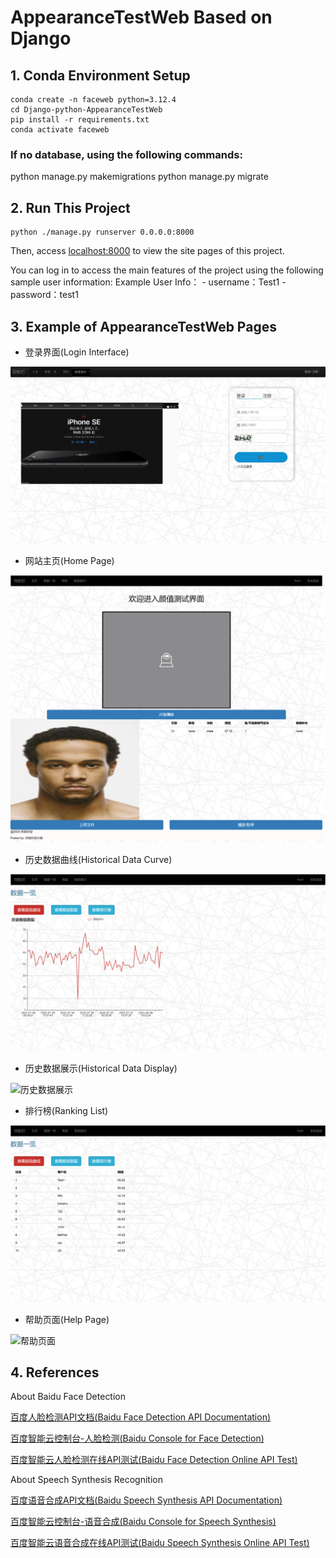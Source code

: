 # AppearanceTestWeb Based on Django

## 1. Conda Environment Setup
```
conda create -n faceweb python=3.12.4
cd Django-python-AppearanceTestWeb
pip install -r requirements.txt
conda activate faceweb
```

### If no database, using the following commands:
python manage.py makemigrations
python manage.py migrate

## 2. Run This Project
```
python ./manage.py runserver 0.0.0.0:8000
```
Then, access [localhost:8000](http://localhost:8000) to view the site pages of this project.

You can log in to access the main features of the project using the following sample user information:
Example User Info：
	- username：Test1
	- password：test1

## 3. Example of AppearanceTestWeb Pages

- 登录界面(Login Interface)

![登录界面](./DisplayResults/login_page.png)

- 网站主页(Home Page)

![网站主页](./DisplayResults/index_page.png)

- 历史数据曲线(Historical Data Curve)

![历史数据曲线](./DisplayResults/data_plot_page.png)

- 历史数据展示(Historical Data Display)

![历史数据展示](./DisplayResults/history_data_show_page.png)

- 排行榜(Ranking List)

![排行榜](./DisplayResults/ranking-show_page.png)

- 帮助页面(Help Page)

![帮助页面](./DisplayResults/help_page.png)

## 4. References

About Baidu Face Detection

[百度人脸检测API文档(Baidu Face Detection API Documentation)](https://ai.baidu.com/ai-doc/FACE/yk37c1u4t)

[百度智能云控制台-人脸检测(Baidu Console for Face Detection)](https://console.bce.baidu.com/ai/#/ai/face/overview/index)

[百度智能云人脸检测在线API测试(Baidu Face Detection Online API Test)](https://console.bce.baidu.com/support/?u=dhead#/api?product=AI&project=%E4%BA%BA%E8%84%B8%E8%AF%86%E5%88%AB&parent=%E4%BA%BA%E8%84%B8%E5%9F%BA%E7%A1%80API&api=rest%2F2.0%2Fface%2Fv3%2Fdetect&method=post)

About Speech Synthesis Recognition

[百度语音合成API文档(Baidu Speech Synthesis API Documentation)](https://cloud.baidu.com/doc/SPEECH/s/mlbxh7xie)

[百度智能云控制台-语音合成(Baidu Console for Speech Synthesis)](https://console.bce.baidu.com/ai/#/ai/speech/app/list)

[百度智能云语音合成在线API测试(Baidu Speech Synthesis Online API Test)](https://console.bce.baidu.com/support/#/api?product=AI&project=%E8%AF%AD%E9%9F%B3%E6%8A%80%E6%9C%AF&parent=%E8%AF%AD%E9%9F%B3%E5%90%88%E6%88%90&api=rpc%2F2.0%2Ftts%2Fv1%2Fcreate&method=post)
